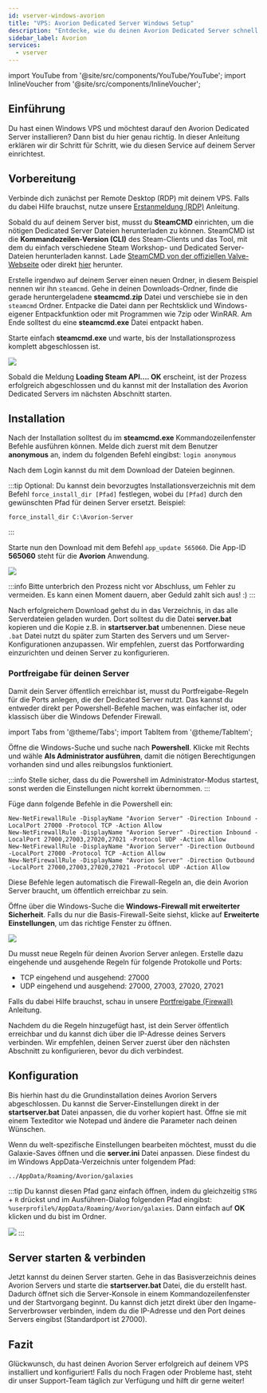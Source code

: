 ```yaml
---
id: vserver-windows-avorion
title: "VPS: Avorion Dedicated Server Windows Setup"
description: "Entdecke, wie du deinen Avorion Dedicated Server schnell und einfach auf deinem Windows VPS einrichtest → Jetzt mehr erfahren"
sidebar_label: Avorion
services:
  - vserver
---
```


import YouTube from '@site/src/components/YouTube/YouTube';
import InlineVoucher from '@site/src/components/InlineVoucher';

## Einführung

Du hast einen Windows VPS und möchtest darauf den Avorion Dedicated Server installieren? Dann bist du hier genau richtig. In dieser Anleitung erklären wir dir Schritt für Schritt, wie du diesen Service auf deinem Server einrichtest.

<YouTube videoId="x10ssP09qtg" imageSrc="https://screensaver01.zap-hosting.com/index.php/s/7Nfiz2kgc9Sxbts/preview" title="How To Setup Avorion Dedicated Server on Windows VPS!" description="Du verstehst besser, wenn du Dinge in Aktion siehst? Kein Problem! Schau dir unser Video an, das alles für dich erklärt. Egal ob du es eilig hast oder einfach lieber auf unterhaltsame Weise lernst!"/>
<InlineVoucher />

## Vorbereitung

Verbinde dich zunächst per Remote Desktop (RDP) mit deinem VPS. Falls du dabei Hilfe brauchst, nutze unsere [Erstanmeldung (RDP)](vserver-windows-userdp.md) Anleitung.

Sobald du auf deinem Server bist, musst du **SteamCMD** einrichten, um die nötigen Dedicated Server Dateien herunterladen zu können. SteamCMD ist die **Kommandozeilen-Version (CLI)** des Steam-Clients und das Tool, mit dem du einfach verschiedene Steam Workshop- und Dedicated Server-Dateien herunterladen kannst. Lade [SteamCMD von der offiziellen Valve-Webseite](https://developer.valvesoftware.com/wiki/SteamCMD) oder direkt [hier](https://steamcdn-a.akamaihd.net/client/installer/steamcmd.zip) herunter.

Erstelle irgendwo auf deinem Server einen neuen Ordner, in diesem Beispiel nennen wir ihn `steamcmd`. Gehe in deinen Downloads-Ordner, finde die gerade heruntergeladene **steamcmd.zip** Datei und verschiebe sie in den `steamcmd` Ordner. Entpacke die Datei dann per Rechtsklick und Windows-eigener Entpackfunktion oder mit Programmen wie 7zip oder WinRAR. Am Ende solltest du eine **steamcmd.exe** Datei entpackt haben.

Starte einfach **steamcmd.exe** und warte, bis der Installationsprozess komplett abgeschlossen ist.

![](https://github.com/zaphosting/docs/assets/42719082/ffb8e8a1-26e3-4d16-9baf-938e17ec1613)

Sobald die Meldung **Loading Steam API.... OK** erscheint, ist der Prozess erfolgreich abgeschlossen und du kannst mit der Installation des Avorion Dedicated Servers im nächsten Abschnitt starten.

## Installation

Nach der Installation solltest du im **steamcmd.exe** Kommandozeilenfenster Befehle ausführen können. Melde dich zuerst mit dem Benutzer **anonymous** an, indem du folgenden Befehl eingibst: `login anonymous`

Nach dem Login kannst du mit dem Download der Dateien beginnen.

:::tip
Optional: Du kannst dein bevorzugtes Installationsverzeichnis mit dem Befehl `force_install_dir [Pfad]` festlegen, wobei du `[Pfad]` durch den gewünschten Pfad für deinen Server ersetzt. Beispiel:
```
force_install_dir C:\Avorion-Server
```
:::

Starte nun den Download mit dem Befehl `app_update 565060`. Die App-ID **565060** steht für die **Avorion** Anwendung.

![](https://github.com/zaphosting/docs/assets/42719082/29931eec-fd19-4806-88dc-69e585e42370)

:::info
Bitte unterbrich den Prozess nicht vor Abschluss, um Fehler zu vermeiden. Es kann einen Moment dauern, aber Geduld zahlt sich aus! :)
:::

Nach erfolgreichem Download gehst du in das Verzeichnis, in das alle Serverdateien geladen wurden. Dort solltest du die Datei **server.bat** kopieren und die Kopie z.B. in **startserver.bat** umbenennen. Diese neue `.bat` Datei nutzt du später zum Starten des Servers und um Server-Konfigurationen anzupassen. Wir empfehlen, zuerst das Portforwarding einzurichten und deinen Server zu konfigurieren.

### Portfreigabe für deinen Server

Damit dein Server öffentlich erreichbar ist, musst du Portfreigabe-Regeln für die Ports anlegen, die der Dedicated Server nutzt. Das kannst du entweder direkt per Powershell-Befehle machen, was einfacher ist, oder klassisch über die Windows Defender Firewall.

import Tabs from '@theme/Tabs';
import TabItem from '@theme/TabItem';

<Tabs>
<TabItem value="powershell" label="Per Powershell" default>

Öffne die Windows-Suche und suche nach **Powershell**. Klicke mit Rechts und wähle **Als Administrator ausführen**, damit die nötigen Berechtigungen vorhanden sind und alles reibungslos funktioniert.

:::info
Stelle sicher, dass du die Powershell im Administrator-Modus startest, sonst werden die Einstellungen nicht korrekt übernommen.
:::

Füge dann folgende Befehle in die Powershell ein:
```
New-NetFirewallRule -DisplayName "Avorion Server" -Direction Inbound -LocalPort 27000 -Protocol TCP -Action Allow
New-NetFirewallRule -DisplayName "Avorion Server" -Direction Inbound -LocalPort 27000,27003,27020,27021 -Protocol UDP -Action Allow
New-NetFirewallRule -DisplayName "Avorion Server" -Direction Outbound -LocalPort 27000 -Protocol TCP -Action Allow
New-NetFirewallRule -DisplayName "Avorion Server" -Direction Outbound -LocalPort 27000,27003,27020,27021 -Protocol UDP -Action Allow
```

Diese Befehle legen automatisch die Firewall-Regeln an, die dein Avorion Server braucht, um öffentlich erreichbar zu sein.

</TabItem>

<TabItem value="windefender" label="Per Windows Defender">

Öffne über die Windows-Suche die **Windows-Firewall mit erweiterter Sicherheit**. Falls du nur die Basis-Firewall-Seite siehst, klicke auf **Erweiterte Einstellungen**, um das richtige Fenster zu öffnen.

![](https://github.com/zaphosting/docs/assets/42719082/5fb9f943-7e51-4d8f-9df4-2f5ff60857d3)

Du musst neue Regeln für deinen Avorion Server anlegen. Erstelle dazu eingehende und ausgehende Regeln für folgende Protokolle und Ports:
- TCP eingehend und ausgehend: 27000
- UDP eingehend und ausgehend: 27000, 27003, 27020, 27021

Falls du dabei Hilfe brauchst, schau in unsere [Portfreigabe (Firewall)](vserver-windows-port.md) Anleitung.

</TabItem>
</Tabs>

Nachdem du die Regeln hinzugefügt hast, ist dein Server öffentlich erreichbar und du kannst dich über die IP-Adresse deines Servers verbinden. Wir empfehlen, deinen Server zuerst über den nächsten Abschnitt zu konfigurieren, bevor du dich verbindest.

## Konfiguration

Bis hierhin hast du die Grundinstallation deines Avorion Servers abgeschlossen. Du kannst die Server-Einstellungen direkt in der **startserver.bat** Datei anpassen, die du vorher kopiert hast. Öffne sie mit einem Texteditor wie Notepad und ändere die Parameter nach deinen Wünschen.

Wenn du welt-spezifische Einstellungen bearbeiten möchtest, musst du die Galaxie-Saves öffnen und die **server.ini** Datei anpassen. Diese findest du im Windows AppData-Verzeichnis unter folgendem Pfad:
```
../AppData/Roaming/Avorion/galaxies
```

:::tip
Du kannst diesen Pfad ganz einfach öffnen, indem du gleichzeitig `STRG` + `R` drückst und im Ausführen-Dialog folgenden Pfad eingibst: `%userprofile%/AppData/Roaming/Avorion/galaxies`. Dann einfach auf **OK** klicken und du bist im Ordner.

![](https://screensaver01.zap-hosting.com/index.php/s/exjm2axcnYWoXAo/preview)
:::

## Server starten & verbinden

Jetzt kannst du deinen Server starten. Gehe in das Basisverzeichnis deines Avorion Servers und starte die **startserver.bat** Datei, die du erstellt hast. Dadurch öffnet sich die Server-Konsole in einem Kommandozeilenfenster und der Startvorgang beginnt. Du kannst dich jetzt direkt über den Ingame-Serverbrowser verbinden, indem du die IP-Adresse und den Port deines Servers eingibst (Standardport ist 27000).

## Fazit

Glückwunsch, du hast deinen Avorion Server erfolgreich auf deinem VPS installiert und konfiguriert! Falls du noch Fragen oder Probleme hast, steht dir unser Support-Team täglich zur Verfügung und hilft dir gerne weiter!

<InlineVoucher />